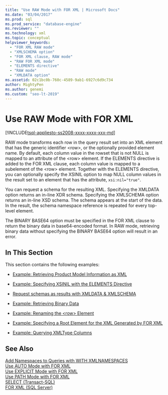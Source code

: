 ```yaml
---
title: "Use RAW Mode with FOR XML | Microsoft Docs"
ms.date: "03/04/2017"
ms.prod: sql
ms.prod_service: "database-engine"
ms.reviewer: ""
ms.technology: xml
ms.topic: conceptual
helpviewer_keywords: 
  - "FOR XML RAW mode"
  - "XMLSCHEMA option"
  - "FOR XML clause, RAW mode"
  - "RAW FOR XML mode"
  - "ELEMENTS directive"
  - "RAW mode"
  - "XMLDATA option"
ms.assetid: 02c1bc0b-760c-4589-9ab1-6927c6d9c734
author: MightyPen
ms.author: genemi
ms.custom: "seo-lt-2019"
---
```

# Use RAW Mode with FOR XML

[!INCLUDE[tsql-appliesto-ss2008-xxxx-xxxx-xxx-md](../../includes/tsql-appliesto-ss2008-xxxx-xxxx-xxx-md.md)]

RAW mode transforms each row in the query result set into an XML element that has the generic identifier \<row>, or the optionally provided element name. By default, each column value in the rowset that is not NULL is mapped to an attribute of the \<row> element. If the ELEMENTS directive is added to the FOR XML clause, each column value is mapped to a subelement of the \<row> element. Together with the ELEMENTS directive, you can optionally specify the XSINIL option to map NULL column values in the result set to an element that has the attribute, `xsi:nil="true"`.
  
 You can request a schema for the resulting XML. Specifying the XMLDATA option returns an in-line XDR schema. Specifying the XMLSCHEMA option returns an in-line XSD schema. The schema appears at the start of the data. In the result, the schema namespace reference is repeated for every top-level element.  
  
 The BINARY BASE64 option must be specified in the FOR XML clause to return the binary data in base64-encoded format. In RAW mode, retrieving binary data without specifying the BINARY BASE64 option will result in an error.  
  
## In This Section  
 This section contains the following examples:  
  
-   [Example: Retrieving Product Model Information as XML](../../relational-databases/xml/example-retrieving-product-model-information-as-xml.md)  
  
-   [Example: Specifying XSINIL with the ELEMENTS Directive](../../relational-databases/xml/example-specifying-xsinil-with-the-elements-directive.md)  
  
-   [Request schemas as results with XMLDATA & XMLSCHEMA](../../relational-databases/xml/example-requesting-schemas-as-results-with-the-xmldata-and-xmlschema-options.md)  
  
-   [Example: Retrieving Binary Data](../../relational-databases/xml/example-retrieving-binary-data.md)  
  
-   [Example: Renaming the &#60;row&#62; Element](../../relational-databases/xml/example-renaming-the-row-element.md)  
  
-   [Example: Specifying a Root Element for the XML Generated by FOR XML](../../relational-databases/xml/example-specifying-a-root-element-for-the-xml-generated-by-for-xml.md)  
  
-   [Example: Querying XMLType Columns](../../relational-databases/xml/example-querying-xmltype-columns.md)  
  
## See Also  
 [Add Namespaces to Queries with WITH XMLNAMESPACES](../../relational-databases/xml/add-namespaces-to-queries-with-with-xmlnamespaces.md)   
 [Use AUTO Mode with FOR XML](../../relational-databases/xml/use-auto-mode-with-for-xml.md)   
 [Use EXPLICIT Mode with FOR XML](../../relational-databases/xml/use-explicit-mode-with-for-xml.md)   
 [Use PATH Mode with FOR XML](../../relational-databases/xml/use-path-mode-with-for-xml.md)   
 [SELECT (Transact-SQL)](../../t-sql/queries/select-transact-sql.md)   
 [FOR XML (SQL Server)](../../relational-databases/xml/for-xml-sql-server.md)
  
  
